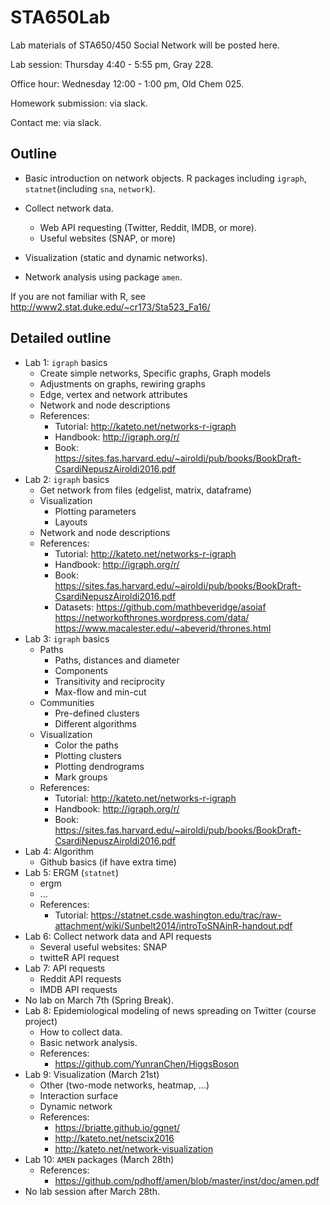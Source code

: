 # STA650Lab
Lab materials of STA650/450 Social Network will be posted here.

Lab session: Thursday 4:40 - 5:55 pm, Gray 228.

Office hour: Wednesday 12:00 - 1:00 pm, Old Chem 025.

Homework submission: via slack.

Contact me: via slack.


## Outline

- Basic introduction on network objects. R packages including `igraph`, `statnet`(including `sna`, `network`).

- Collect network data. 
  - Web API requesting (Twitter, Reddit, IMDB, or more).
  - Useful websites (SNAP, or more)
  
  
- Visualization (static and dynamic networks).


- Network analysis using package `amen`.


If you are not familiar with R, see http://www2.stat.duke.edu/~cr173/Sta523_Fa16/ 


## Detailed outline

- Lab 1: `igraph` basics
  - Create simple networks, Specific graphs, Graph models
  - Adjustments on graphs, rewiring graphs
  - Edge, vertex and network attributes
  - Network and node descriptions
  - References: 
    - Tutorial: http://kateto.net/networks-r-igraph
    - Handbook: http://igraph.org/r/
    - Book: https://sites.fas.harvard.edu/~airoldi/pub/books/BookDraft-CsardiNepuszAiroldi2016.pdf  
- Lab 2: `igraph` basics
  - Get network from files (edgelist, matrix, dataframe)
  - Visualization
    - Plotting parameters
    - Layouts
  - Network and node descriptions
  - References: 
    - Tutorial: http://kateto.net/networks-r-igraph
    - Handbook: http://igraph.org/r/
    - Book: https://sites.fas.harvard.edu/~airoldi/pub/books/BookDraft-CsardiNepuszAiroldi2016.pdf
    - Datasets: https://github.com/mathbeveridge/asoiaf
                https://networkofthrones.wordpress.com/data/
                https://www.macalester.edu/~abeverid/thrones.html
- Lab 3: `igraph` basics
   - Paths
      - Paths, distances and diameter
      - Components
      - Transitivity and reciprocity
      - Max-flow and min-cut
   - Communities
      - Pre-defined clusters
      - Different algorithms
   - Visualization
      - Color the paths
      - Plotting clusters
      - Plotting dendrograms
      - Mark groups
  - References: 
    - Tutorial: http://kateto.net/networks-r-igraph
    - Handbook: http://igraph.org/r/
    - Book: https://sites.fas.harvard.edu/~airoldi/pub/books/BookDraft-CsardiNepuszAiroldi2016.pdf
- Lab 4: Algorithm
  - Github basics (if have extra time)
- Lab 5: ERGM (`statnet`)
  - ergm
  - ...
  - References:
    - Tutorial: https://statnet.csde.washington.edu/trac/raw-attachment/wiki/Sunbelt2014/introToSNAinR-handout.pdf 
- Lab 6: Collect network data and API requests
  - Several useful websites: SNAP
  - twitteR API request
- Lab 7: API requests
  - Reddit API requests
  - IMDB API requests
- No lab on March 7th (Spring Break).
- Lab 8: Epidemiological modeling of news spreading on Twitter (course project)
  - How to collect data.
  - Basic network analysis.
  - References:
    - https://github.com/YunranChen/HiggsBoson 
- Lab 9: Visualization (March 21st)
  - Other (two-mode networks, heatmap, ...)
  - Interaction surface
  - Dynamic network
  - References:
    - https://briatte.github.io/ggnet/
    - http://kateto.net/netscix2016
    - http://kateto.net/network-visualization
- Lab 10: `AMEN` packages (March 28th)
  - References: 
    - https://github.com/pdhoff/amen/blob/master/inst/doc/amen.pdf 
- No lab session after March 28th.
